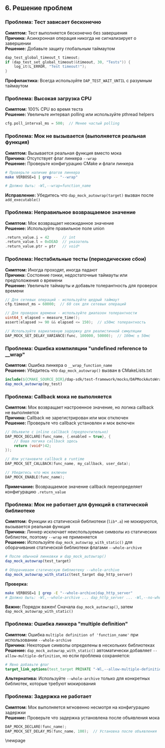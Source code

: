 ## 6. Решение проблем

### Проблема: Тест зависает бесконечно
**Симптом:** Тест выполняется бесконечно без завершения  
**Причина:** Асинхронная операция никогда не сигнализирует о завершении  
**Решение:** Добавьте защиту глобальным таймаутом
```c
dap_test_global_timeout_t timeout;
if (dap_test_set_global_timeout(&timeout, 30, "Tests")) {
    log_it(L_ERROR, "Test timeout!");
}
```
**Профилактика:** Всегда используйте `DAP_TEST_WAIT_UNTIL` с разумным таймаутом

### Проблема: Высокая загрузка CPU
**Симптом:** 100% CPU во время теста  
**Решение:** Увеличьте интервал polling или используйте pthread helpers
```c
cfg.poll_interval_ms = 500;  // Менее частый polling
```

### Проблема: Мок не вызывается (выполняется реальная функция)
**Симптом:** Вызывается реальная функция вместо мока  
**Причина:** Отсутствует флаг линкера `--wrap`  
**Решение:** Проверьте конфигурацию CMake и флаги линкера
```bash
# Проверьте наличие флагов линкера
make VERBOSE=1 | grep -- "--wrap"

# Должно быть: -Wl,--wrap=function_name
```
**Исправление:** Убедитесь что `dap_mock_autowrap(target)` вызван после `add_executable()`

### Проблема: Неправильное возвращаемое значение
**Симптом:** Мок возвращает неожиданное значение  
**Решение:** Используйте правильное поле union
```c
.return_value.i = 42      // int
.return_value.l = 0xDEAD  // указатель
.return_value.ptr = ptr   // void*
```

### Проблема: Нестабильные тесты (периодические сбои)
**Симптом:** Иногда проходят, иногда падают  
**Причина:** Состояние гонки, недостаточные таймауты или предположения о времени  
**Решение:** Увеличьте таймауты и добавьте толерантность для проверок времени
```c
// Для сетевых операций - используйте щедрый таймаут
cfg.timeout_ms = 60000;  // 60 сек для сетевых операций

// Для проверок времени - используйте диапазон толерантности
uint64_t elapsed = measure_time();
assert(elapsed >= 90 && elapsed <= 150);  // ±50мс толерантность

// Используйте вариативную задержку для реалистичной симуляции
DAP_MOCK_SET_DELAY_VARIANCE(func, 100000, 50000);  // 100мс ± 50мс
```

### Проблема: Ошибка компиляции "undefined reference to __wrap"
**Симптом:** Ошибка линкера о `__wrap_function_name`  
**Решение:** Убедитесь что `dap_mock_autowrap()` вызван в CMakeLists.txt
```cmake
include(${CMAKE_SOURCE_DIR}/dap-sdk/test-framework/mocks/DAPMockAutoWrap.cmake)
dap_mock_autowrap(my_test)
```

### Проблема: Callback мока не выполняется
**Симптом:** Мок возвращает настроенное значение, но логика callback не выполняется  
**Причина:** Callback не зарегистрирован или мок отключен  
**Решение:** Проверьте что callback установлен и мок включен
```c
// Объявите с inline callback (предпочтительно)
DAP_MOCK_DECLARE(func_name, {.enabled = true}, {
    // Ваша логика callback здесь
    return (void*)42;
});

// Или установите callback в runtime
DAP_MOCK_SET_CALLBACK(func_name, my_callback, user_data);

// Убедитесь что мок включен
DAP_MOCK_ENABLE(func_name);
```
**Примечание:** Возвращаемое значение callback переопределяет конфигурацию `.return_value`

### Проблема: Мок не работает для функций в статической библиотеке
**Симптом:** Функции из статической библиотеки (`lib*.a`) не мокируются, вызывается реальная функция  
**Причина:** Линкер исключает неиспользуемые символы из статических библиотек, поэтому `--wrap` не применяется  
**Решение:** Используйте `dap_mock_autowrap_with_static()` для оборачивания статической библиотеки флагами `--whole-archive`

```cmake
# После обычной линковки и dap_mock_autowrap()
dap_mock_autowrap(test_target)

# Оборачиваем статическую библиотеку --whole-archive
dap_mock_autowrap_with_static(test_target dap_http_server)
```

**Проверка:**
```bash
make VERBOSE=1 | grep -E "--whole-archive|dap_http_server"
# Должно быть: -Wl,--whole-archive ... dap_http_server ... -Wl,--no-whole-archive
```

**Важно:** Порядок важен! Сначала `dap_mock_autowrap()`, затем `dap_mock_autowrap_with_static()`

### Проблема: Ошибка линкера "multiple definition"
**Симптом:** Ошибка `multiple definition of 'function_name'` при использовании `--whole-archive`  
**Причина:** Некоторые символы определены в нескольких библиотеках  
**Решение:** `dap_mock_autowrap_with_static()` автоматически добавляет `--allow-multiple-definition`, но если проблема сохраняется:

```cmake
# Явно добавьте флаг
target_link_options(test_target PRIVATE "-Wl,--allow-multiple-definition")
```

**Альтернатива:** Используйте `--whole-archive` только для конкретных библиотек, которые требуют мокирования

### Проблема: Задержка не работает
**Симптом:** Мок выполняется мгновенно несмотря на конфигурацию задержки  
**Решение:** Проверьте что задержка установлена после объявления мока
```c
DAP_MOCK_DECLARE(func_name);
DAP_MOCK_SET_DELAY_MS(func_name, 100);  // Установка после объявления
```

\newpage
